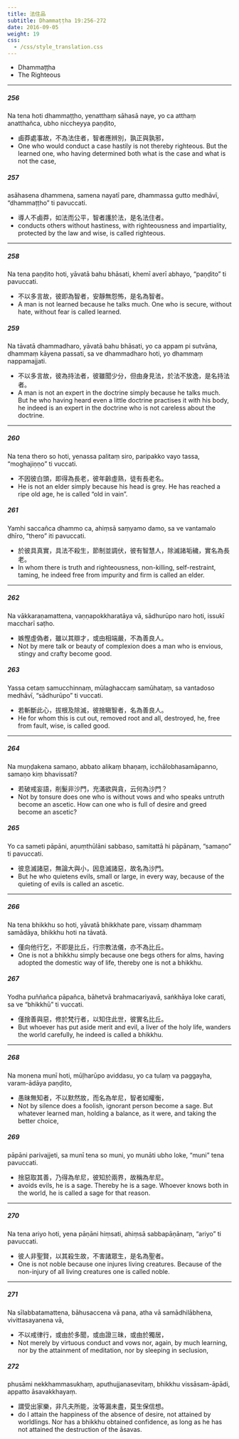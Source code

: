 ```yaml
---
title: 法住品
subtitle: Dhammaṭṭha 19:256-272
date: 2016-09-05
weight: 19
css:
  - /css/style_translation.css
---
```


- Dhammaṭṭha
- The Righteous

---

##### 256

Na tena hoti dhammaṭṭho, yenatthaṃ sāhasā naye, yo ca atthaṃ anatthañca, ubho niccheyya paṇḍito,

- 鹵莽處事故，不為法住者，智者應辨別，孰正與孰邪，
- One who would conduct a case hastily is not thereby righteous. But the learned one, who having determined both what is the case and what is not the case,

##### 257

asāhasena dhammena, samena nayatī pare, dhammassa gutto medhāvī, “dhammaṭṭho” ti pavuccati.

- 導人不鹵莽，如法而公平，智者護於法，是名法住者。
- conducts others without hastiness, with righteousness and impartiality, protected by the law and wise, is called righteous.

---

##### 258

Na tena paṇḍito hoti, yāvatā bahu bhāsati, khemī averī abhayo, “paṇḍito” ti pavuccati.

- 不以多言故，彼即為智者，安靜無怨怖，是名為智者。
- A man is not learned because he talks much. One who is secure, without hate, without fear is called learned.

##### 259

Na tāvatā dhammadharo, yāvatā bahu bhāsati, yo ca appam pi sutvāna, dhammaṃ kāyena passati, sa ve dhammadharo hoti, yo dhammaṃ nappamajjati.

- 不以多言故，彼為持法者，彼雖聞少分，但由身見法，於法不放逸，是名持法者。
- A man is not an expert in the doctrine simply because he talks much. But he who having heard even a little doctrine practises it with his body, he indeed is an expert in the doctrine who is not careless about the doctrine.

---

##### 260

Na tena thero so hoti, yenassa palitaṃ siro, paripakko vayo tassa, “moghajiṇṇo” ti vuccati.

- 不因彼白頭，即得為長老，彼年齡虛熟，徒有長老名。
- He is not an elder simply because his head is grey. He has reached a ripe old age, he is called “old in vain”.

##### 261

Yamhi saccañca dhammo ca, ahiṃsā saṃyamo damo, sa ve vantamalo dhīro, “thero” iti pavuccati.

- 於彼具真實，具法不殺生，節制並調伏，彼有智慧人，除滅諸垢穢，實名為長老。
- In whom there is truth and righteousness, non-killing, self-restraint, taming, he indeed free from impurity and firm is called an elder.

---

##### 262

Na vākkaraṇamattena, vaṇṇapokkharatāya vā, sādhurūpo naro hoti, issukī maccharī saṭho.

- 嫉慳虛偽者，雖以其辯才，或由相端嚴，不為善良人。
- Not by mere talk or beauty of complexion does a man who is envious, stingy and crafty become good.

##### 263

Yassa cetaṃ samucchinnaṃ, mūlaghaccaṃ samūhataṃ, sa vantadoso medhāvī, “sādhurūpo” ti vuccati.

- 若斬斷此心，拔根及除滅，彼捨瞋智者，名為善良人。
- He for whom this is cut out, removed root and all, destroyed, he, free from fault, wise, is called good.

---

##### 264

Na muṇḍakena samaṇo, abbato alikaṃ bhaṇaṃ, icchālobhasamāpanno, samaṇo kiṃ bhavissati?

- 若破戒妄語，削髮非沙門，充滿欲與貪，云何為沙門？
- Not by tonsure does one who is without vows and who speaks untruth become an ascetic. How can one who is full of desire and greed become an ascetic?

##### 265

Yo ca sameti pāpāni, aṇuṃthūlāni sabbaso, samitattā hi pāpānaṃ, “samaṇo” ti pavuccati.

- 彼息滅諸惡，無論大與小，因息滅諸惡，故名為沙門。
- But he who quietens evils, small or large, in every way, because of the quieting of evils is called an ascetic.

---

##### 266

Na tena bhikkhu so hoti, yāvatā bhikkhate pare, vissaṃ dhammaṃ samādāya, bhikkhu hoti na tāvatā.

- 僅向他行乞，不即是比丘，行宗教法儀，亦不為比丘。
- One is not a bhikkhu simply because one begs others for alms, having adopted the domestic way of life, thereby one is not a bhikkhu.

##### 267

Yodha puññañca pāpañca, bāhetvā brahmacariyavā, saṅkhāya loke carati, sa ve “bhikkhū” ti vuccati.

- 僅捨善與惡，修於梵行者，以知住此世，彼實名比丘。
- But whoever has put aside merit and evil, a liver of the holy life, wanders the world carefully, he indeed is called a bhikkhu.

---

##### 268

Na monena munī hoti, mūḷharūpo aviddasu, yo ca tulaṃ va paggayha, varam-ādāya paṇḍito,

- 愚昧無知者，不以默然故，而名為牟尼，智者如權衡，
- Not by silence does a foolish, ignorant person become a sage. But whatever learned man, holding a balance, as it were, and taking the better choice,

##### 269

pāpāni parivajjeti, sa munī tena so muni, yo munāti ubho loke, “muni” tena pavuccati.

- 捨惡取其善，乃得為牟尼，彼知於兩界，故稱為牟尼。
- avoids evils, he is a sage. Thereby he is a sage. Whoever knows both in the world, he is called a sage for that reason.

---

##### 270

Na tena ariyo hoti, yena pāṇāni hiṃsati, ahiṃsā sabbapāṇānaṃ, “ariyo” ti pavuccati.

- 彼人非聖賢，以其殺生故，不害諸眾生，是名為聖者。
- One is not noble because one injures living creatures. Because of the non-injury of all living creatures one is called noble.

---

##### 271

Na sīlabbatamattena, bāhusaccena vā pana, atha vā samādhilābhena, vivittasayanena vā,

- 不以戒律行，或由於多聞，或由證三昧，或由於獨居，
- Not merely by virtuous conduct and vows nor, again, by much learning, nor by the attainment of meditation, nor by sleeping in seclusion,

##### 272

phusāmi nekkhammasukhaṃ, aputhujjanasevitaṃ, bhikkhu vissāsam-āpādi, appatto āsavakkhayaṃ.

- 謂受出家樂，非凡夫所能，汝等漏未盡，莫生保信想。
- do I attain the happiness of the absence of desire, not attained by worldlings. Nor has a bhikkhu obtained confidence, as long as he has not attained the destruction of the āsavas.